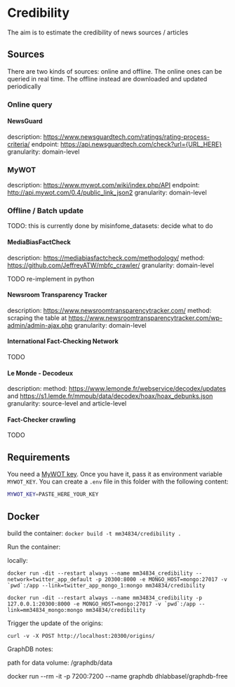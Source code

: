 # Credibility

The aim is to estimate the credibility of news sources / articles

## Sources

There are two kinds of sources: online and offline. The online ones can be queried in real time. The offline instead are downloaded and updated periodically

### Online query

#### NewsGuard

description: https://www.newsguardtech.com/ratings/rating-process-criteria/
endpoint: https://api.newsguardtech.com/check?url={URL_HERE}
granularity: domain-level

### MyWOT

description: https://www.mywot.com/wiki/index.php/API
endpoint: http://api.mywot.com/0.4/public_link_json2
granularity: domain-level

### Offline / Batch update

TODO: this is currently done by misinfome_datasets: decide what to do

#### MediaBiasFactCheck

description: https://mediabiasfactcheck.com/methodology/
method: https://github.com/JeffreyATW/mbfc_crawler/
granularity: domain-level

TODO re-implement in python

#### Newsroom Transparency Tracker

description: https://www.newsroomtransparencytracker.com/
method: scraping the table at https://www.newsroomtransparencytracker.com/wp-admin/admin-ajax.php
granularity: domain-level

#### International Fact-Checking Network

TODO

#### Le Monde - Decodeux

description:
method: https://www.lemonde.fr/webservice/decodex/updates and https://s1.lemde.fr/mmpub/data/decodex/hoax/hoax_debunks.json
granularity: source-level and article-level

#### Fact-Checker crawling

TODO


## Requirements

You need a [MyWOT key](https://www.mywot.com/api). Once you have it, pass it as environment variable `MYWOT_KEY`. You can create a `.env` file in this folder with the following content:

```bash
MYWOT_KEY=PASTE_HERE_YOUR_KEY
```

## Docker

build the container: `docker build -t mm34834/credibility .`

Run the container:

locally:
```
docker run -dit --restart always --name mm34834_credibility --network=twitter_app_default -p 20300:8000 -e MONGO_HOST=mongo:27017 -v `pwd`:/app --link=twitter_app_mongo_1:mongo mm34834/credibility
```

```
docker run -dit --restart always --name mm34834_credibility -p 127.0.0.1:20300:8000 -e MONGO_HOST=mongo:27017 -v `pwd`:/app --link=mm34834_mongo:mongo mm34834/credibility
```

Trigger the update of the origins:

```
curl -v -X POST http://localhost:20300/origins/
```


GraphDB notes:

path for data volume:
/graphdb/data

docker run --rm -it -p 7200:7200 --name graphdb dhlabbasel/graphdb-free